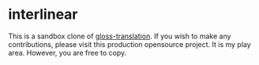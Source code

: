 # interlinear
This is a sandbox clone of [gloss-translation](https://github.com/arrocke/gloss-translation). If you wish to make any contributions, please visit this production opensource project. It is my play area. However, you are free to copy.
